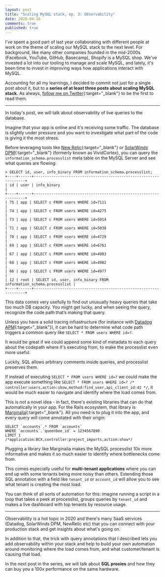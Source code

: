```yaml
---
layout: post
title: "Scaling MySQL stack, ep. 3: Observability"
date: 2020-04-16
comments: true
published: true
---
```


I've spent a good part of last year collaborating with different people at work on the theme of scaling our MySQL stack to the next level. For background, like many other companies founded in the mid-2000s (Facebook, YouTube, GitHub, Basecamp), Shopify is a MySQL shop. We've invested a lot into our tooling to manage and scale MySQL, and lately, it's been time to invest in improving ways how applications interact with MySQL.

Accounting for all my learnings, I decided to commit not just for a single post about it, but to a **series of at least three posts about scaling MySQL stack.** As always, [follow me on Twitter](https://twitter.com/kirshatrov){:target="_blank"} to be the first to read them.

---

In today's post, we will talk about observability of live queries to the database.

Imagine that your app is online and it's receiving some traffic. The database is slightly under pressure and you want to investigate what part of the code is giving it the most stress.

Before leveraging tools like [New Relic](https://newrelic.com/){:target="_blank"} or [SolarWinds DPM](https://www.vividcortex.com/){:target="_blank"} (formerly known as VividCortex), you can query the `information_schema.processlist` meta table on the MySQL Server and see what queries are flowing:

```
> SELECT id, user, info_binary FROM information_schema.processlist;
+----+------+------------------------------------------------------------------+
| id | user | info_binary                                                      |
+----+------+------------------------------------------------------------------+
| 75 | app | SELECT c FROM users WHERE id=7111                              |
| 74 | app | SELECT c FROM users WHERE id=4275                              |
| 73 | app | SELECT c FROM users WHERE id=5014                              |
| 71 | app | SELECT c FROM users WHERE id=5038                              |
| 70 | app | SELECT c FROM users WHERE id=4729                              |
| 69 | app | SELECT c FROM users WHERE id=6761                              |
| 67 | app | SELECT c FROM users WHERE id=4983                              |
| 68 | app | SELECT c FROM users WHERE id=4982                              |
| 66 | app | SELECT c FROM users WHERE id=4977                                                         |
| 12 | root | SELECT id, user, info_binary FROM information_schema.processlist |
+----+------+------------------------------------------------------------------+
```

This data comes very usefully to find out unusually heavy queries that take too much DB capacity. You might get lucky, and when seeing the query, recognize the code path that’s making that query.

Unless you have a solid tracing infrastructure (for instance with [Datadog APM](https://www.datadoghq.com/apm/){:target="_blank"}), it can be hard to determine what code path triggers a common query like `SELECT * FROM users WHERE id=?`.

It would be great if we could append some kind of metadata to each query about the codepath where it's executing from, to make the processlist even more useful.

Luckily, SQL allows arbitrary comments inside queries, and processlist preserves them.

If instead of executing `SELECT * FROM users WHERE id=?` we could make the app execute something like `SELECT * FROM users WHERE id=? /* controller:users,action:show,method:find_user,api_client_id:42 */`, it would be much easier to navigate and identify where the load comes from.

This is not a novel idea - in fact, there's existing libraries that can do that automatically in your app. For the Rails ecosystem, that library is [Marginalia](https://github.com/basecamp/marginalia){:target="_blank"}. All you need is to plug it into the app, and every query will come annotated with their origin:

```
SELECT `accounts`.* FROM `accounts`
WHERE `accounts`.`queenbee_id` = 1234567890
LIMIT 1
/*application:BCX,controller:project_imports,action:show*/
```

Plugging a library like Marginalia makes the MySQL processlist 10x more informative and makes it so much easier to identify where bottlenecks come from.

This comes especially useful for **multi-tenant applications** where you can end up with some tenants being more noisy than others. Extending those SQL annotation with a field like `tenant_id` or `account_id` will allow you to see what tenant is creating the most load.

You can think of all sorts of automation for this: imagine running a script in a loop that takes a peek at processlist, groups queries by `tenant_id` and makes a live dashboard with top tenants by resource usage.

---

Observability is a hot topic in 2020 and there's many SaaS services (Datadog, SolarWinds DPM, NewRelic etc) that you can connect with your production stack and get insights about what's going on.

In addition to that, the trick with query annotations that I described lets you add observability within your stack and help to build your own automation around monitoring where the load comes from, and what customer/tenant is causing that load.

In the next post in the series, we will talk about **SQL proxies** and how they can buy you a 100x performance on the same hardware.

